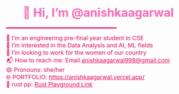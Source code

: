 <h1 align="center" style="color:hotpink; font-size:32px;">
  👋 Hi, I’m @anishkaagarwal
</h1>

<p align="center">
  <hr style="border: none; height: 3px; background-color: #e30b5d; width: 60%;">
</p>

<p style="color:#e30b5d; font-size:16px;">
🌈 I’m an engineering pre-final year student in CSE<br>
🌿 I’m interested in the Data Analysis and AI, ML fields<br>
🌸 I’m looking to work for the women of our country<br>
📬 How to reach me: Email <a href="mailto:anishkaagarwal998@gmail.com" style="color:#e30b5d;">anishkaagarwal998@gmail.com</a><br>
😄 Pronouns: she/her<br>
🌐 PORTFOLIO: <a href="https://anishkaagarwal.vercel.app/" style="color:#e30b5d;">https://anishkaagarwal.vercel.app/</a><br>
🦀 rust pp: <a href="https://play.rust-lang.org/?version=stable&mode=debug&edition=2021&gist=47c61fc...2d5b" style="color:#e30b5d;">Rust Playground Link</a>
</p>


<!---
anishkaagarwal/anishkaagarwal is a ✨ special ✨ repository because its `README.md` (this file) appears on your GitHub profile.
You can click the Preview link to take a look at your changes.
--->
